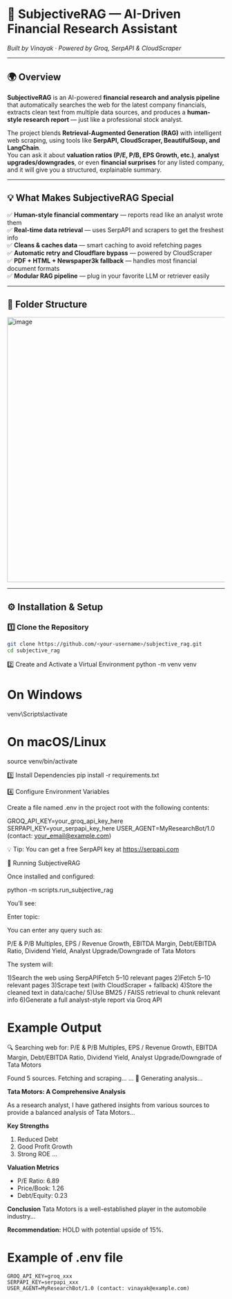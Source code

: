 # 🧠 SubjectiveRAG — AI-Driven Financial Research Assistant  
*Built by Vinayak · Powered by Groq, SerpAPI & CloudScraper*

---

## 🌍 Overview

**SubjectiveRAG** is an AI-powered **financial research and analysis pipeline** that automatically searches the web for the latest company financials, extracts clean text from multiple data sources, and produces a **human-style research report** — just like a professional stock analyst.

The project blends **Retrieval-Augmented Generation (RAG)** with intelligent web scraping, using tools like **SerpAPI, CloudScraper, BeautifulSoup, and LangChain**.  
You can ask it about **valuation ratios (P/E, P/B, EPS Growth, etc.)**, **analyst upgrades/downgrades**, or even **financial surprises** for any listed company, and it will give you a structured, explainable summary.

---

## 💡 What Makes SubjectiveRAG Special

✅ **Human-style financial commentary** — reports read like an analyst wrote them  
✅ **Real-time data retrieval** — uses SerpAPI and scrapers to get the freshest info  
✅ **Cleans & caches data** — smart caching to avoid refetching pages  
✅ **Automatic retry and Cloudflare bypass** — powered by CloudScraper  
✅ **PDF + HTML + Newspaper3k fallback** — handles most financial document formats  
✅ **Modular RAG pipeline** — plug in your favorite LLM or retriever easily  

---

## 🧱 Folder Structure


<img width="755" height="612" alt="image" src="https://github.com/user-attachments/assets/698934b0-50bb-4d22-9616-c0423a1601d7" />


---

## ⚙️ Installation & Setup

### 1️⃣ Clone the Repository
```bash
git clone https://github.com/<your-username>/subjective_rag.git
cd subjective_rag
```

2️⃣ Create and Activate a Virtual Environment
python -m venv venv
# On Windows
venv\Scripts\activate
# On macOS/Linux
source venv/bin/activate

3️⃣ Install Dependencies
pip install -r requirements.txt

4️⃣ Configure Environment Variables

Create a file named .env in the project root with the following contents:

GROQ_API_KEY=your_groq_api_key_here
SERPAPI_KEY=your_serpapi_key_here
USER_AGENT=MyResearchBot/1.0 (contact: your_email@example.com)


💡 Tip:
You can get a free SerpAPI key at https://serpapi.com

🚀 Running SubjectiveRAG

Once installed and configured:

python -m scripts.run_subjective_rag


You’ll see:

Enter topic:


You can enter any query such as:

P/E & P/B Multiples, EPS / Revenue Growth, EBITDA Margin, Debt/EBITDA Ratio, Dividend Yield, Analyst Upgrade/Downgrade of Tata Motors


The system will:

1)Search the web using SerpAPIFetch 5–10 relevant pages
2)Fetch 5–10 relevant pages
3)Scrape text (with CloudScraper + fallback)
4)Store the cleaned text in data/cache/
5)Use BM25 / FAISS retrieval to chunk relevant info
6)Generate a full analyst-style report via Groq API

# Example Output

🔍 Searching web for: P/E & P/B Multiples, EPS / Revenue Growth, EBITDA Margin, Debt/EBITDA Ratio, Dividend Yield, Analyst Upgrade/Downgrade of Tata Motors

Found 5 sources.
Fetching and scraping...
...
🧠 Generating analysis...

**Tata Motors: A Comprehensive Analysis**

As a research analyst, I have gathered insights from various sources to provide a balanced analysis of Tata Motors...

**Key Strengths**
1. Reduced Debt
2. Good Profit Growth
3. Strong ROE
...

**Valuation Metrics**
- P/E Ratio: 6.89
- Price/Book: 1.26
- Debt/Equity: 0.23

**Conclusion**
Tata Motors is a well-established player in the automobile industry...

**Recommendation:** HOLD with potential upside of 15%.

# Example of .env file
```
GROQ_API_KEY=groq_xxx
SERPAPI_KEY=serpapi_xxx
USER_AGENT=MyResearchBot/1.0 (contact: vinayak@example.com)
```

